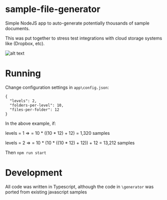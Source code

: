 # sample-file-generator

Simple NodeJS app to auto-generate potentially thousands of sample documents.

This was put together to stress test integrations with cloud storage systems like (Dropbox, etc).

![alt text](https://raw.githubusercontent.com/njcaruso/sample-file-generator/master/documentation/output.png)

# Running

Change configuration settings in `app\config.json`:

```
{
  "levels": 2,
  "folders-per-level": 10,
  "files-per-folder": 12
}
```

In the above example, if:

levels = 1 => = 10 * ((10 * 12) + 12) = 1,320 samples

levels = 2 => = 10 * (10 * ((10 * 12) + 12)) + 12 = 13,212 samples

Then `npm run start`

# Development

All code was written in Typescript, although the code in `\generator` was ported from existing javascript samples
